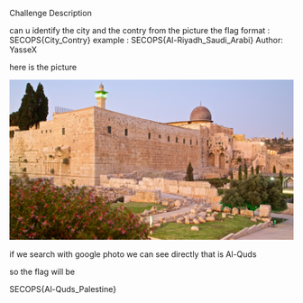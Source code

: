 Challenge Description

can u identify the city and the contry from the picture
the flag format : SECOPS{City_Contry}
example : SECOPS{Al-Riyadh_Saudi_Arabi}
Author: YasseX

here is the picture 

![mosque](../images/Mosque.jpg)

if we search with google photo we can see directly that is Al-Quds

so the flag will be 

SECOPS{Al-Quds_Palestine}
